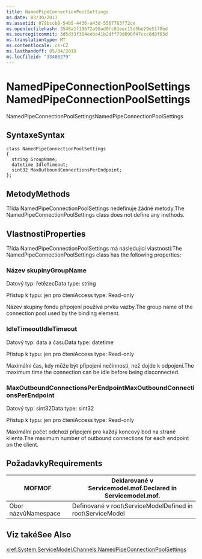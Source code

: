 ```yaml
---
title: NamedPipeConnectionPoolSettings
ms.date: 03/30/2017
ms.assetid: 079bccb8-54b5-4436-a43d-5567763f72ce
ms.openlocfilehash: 3548a1f19672a98ad0fc81eec15d5be29e5170bd
ms.sourcegitcommit: 3d5d33f384eeba41b2dff79d096f47ccc8d8f03d
ms.translationtype: MT
ms.contentlocale: cs-CZ
ms.lasthandoff: 05/04/2018
ms.locfileid: "33486279"
---
```

# <a name="namedpipeconnectionpoolsettings"></a><span data-ttu-id="929ec-102">NamedPipeConnectionPoolSettings</span><span class="sxs-lookup"><span data-stu-id="929ec-102">NamedPipeConnectionPoolSettings</span></span>
<span data-ttu-id="929ec-103">NamedPipeConnectionPoolSettings</span><span class="sxs-lookup"><span data-stu-id="929ec-103">NamedPipeConnectionPoolSettings</span></span>  
  
## <a name="syntax"></a><span data-ttu-id="929ec-104">Syntaxe</span><span class="sxs-lookup"><span data-stu-id="929ec-104">Syntax</span></span>  
  
```  
class NamedPipeConnectionPoolSettings  
{  
  string GroupName;  
  datetime IdleTimeout;  
  sint32 MaxOutboundConnectionsPerEndpoint;  
};  
```  
  
## <a name="methods"></a><span data-ttu-id="929ec-105">Metody</span><span class="sxs-lookup"><span data-stu-id="929ec-105">Methods</span></span>  
 <span data-ttu-id="929ec-106">Třída NamedPipeConnectionPoolSettings nedefinuje žádné metody.</span><span class="sxs-lookup"><span data-stu-id="929ec-106">The NamedPipeConnectionPoolSettings class does not define any methods.</span></span>  
  
## <a name="properties"></a><span data-ttu-id="929ec-107">Vlastnosti</span><span class="sxs-lookup"><span data-stu-id="929ec-107">Properties</span></span>  
 <span data-ttu-id="929ec-108">Třída NamedPipeConnectionPoolSettings má následující vlastnosti:</span><span class="sxs-lookup"><span data-stu-id="929ec-108">The NamedPipeConnectionPoolSettings class has the following properties:</span></span>  
  
### <a name="groupname"></a><span data-ttu-id="929ec-109">Název skupiny</span><span class="sxs-lookup"><span data-stu-id="929ec-109">GroupName</span></span>  
 <span data-ttu-id="929ec-110">Datový typ: řetězec</span><span class="sxs-lookup"><span data-stu-id="929ec-110">Data type: string</span></span>  
  
 <span data-ttu-id="929ec-111">Přístup k typu: jen pro čtení</span><span class="sxs-lookup"><span data-stu-id="929ec-111">Access type: Read-only</span></span>  
  
 <span data-ttu-id="929ec-112">Název skupiny fondu připojení používá prvku vazby.</span><span class="sxs-lookup"><span data-stu-id="929ec-112">The group name of the connection pool used by the binding element.</span></span>  
  
### <a name="idletimeout"></a><span data-ttu-id="929ec-113">IdleTimeout</span><span class="sxs-lookup"><span data-stu-id="929ec-113">IdleTimeout</span></span>  
 <span data-ttu-id="929ec-114">Datový typ: data a času</span><span class="sxs-lookup"><span data-stu-id="929ec-114">Data type: datetime</span></span>  
  
 <span data-ttu-id="929ec-115">Přístup k typu: jen pro čtení</span><span class="sxs-lookup"><span data-stu-id="929ec-115">Access type: Read-only</span></span>  
  
 <span data-ttu-id="929ec-116">Maximální čas, kdy může být připojení nečinnosti, než dojde k odpojení.</span><span class="sxs-lookup"><span data-stu-id="929ec-116">The maximum time the connection can be idle before being disconnected.</span></span>  
  
### <a name="maxoutboundconnectionsperendpoint"></a><span data-ttu-id="929ec-117">MaxOutboundConnectionsPerEndpoint</span><span class="sxs-lookup"><span data-stu-id="929ec-117">MaxOutboundConnectionsPerEndpoint</span></span>  
 <span data-ttu-id="929ec-118">Datový typ: sint32</span><span class="sxs-lookup"><span data-stu-id="929ec-118">Data type: sint32</span></span>  
  
 <span data-ttu-id="929ec-119">Přístup k typu: jen pro čtení</span><span class="sxs-lookup"><span data-stu-id="929ec-119">Access type: Read-only</span></span>  
  
 <span data-ttu-id="929ec-120">Maximální počet odchozí připojení pro každý koncový bod na straně klienta.</span><span class="sxs-lookup"><span data-stu-id="929ec-120">The maximum number of outbound connections for each endpoint on the client.</span></span>  
  
## <a name="requirements"></a><span data-ttu-id="929ec-121">Požadavky</span><span class="sxs-lookup"><span data-stu-id="929ec-121">Requirements</span></span>  
  
|<span data-ttu-id="929ec-122">MOF</span><span class="sxs-lookup"><span data-stu-id="929ec-122">MOF</span></span>|<span data-ttu-id="929ec-123">Deklarované v Servicemodel.mof.</span><span class="sxs-lookup"><span data-stu-id="929ec-123">Declared in Servicemodel.mof.</span></span>|  
|---------|-----------------------------------|  
|<span data-ttu-id="929ec-124">Obor názvů</span><span class="sxs-lookup"><span data-stu-id="929ec-124">Namespace</span></span>|<span data-ttu-id="929ec-125">Definované v root\ServiceModel</span><span class="sxs-lookup"><span data-stu-id="929ec-125">Defined in root\ServiceModel</span></span>|  
  
## <a name="see-also"></a><span data-ttu-id="929ec-126">Viz také</span><span class="sxs-lookup"><span data-stu-id="929ec-126">See Also</span></span>  
 <xref:System.ServiceModel.Channels.NamedPipeConnectionPoolSettings>
